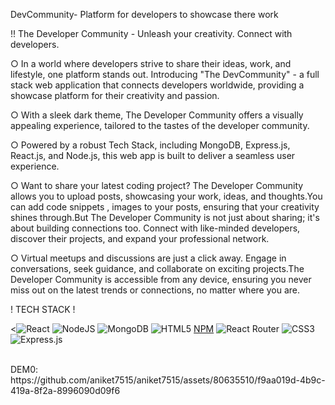 DevCommunity- Platform for developers to showcase there work

!! The Developer Community - Unleash your creativity. Connect with developers.

○ In a world where developers strive to share their ideas, work, and lifestyle, one platform stands out. Introducing "The DevCommunity" - a full stack web application that connects developers worldwide, providing a showcase platform for their creativity and passion. <br>

○ With a sleek dark theme, The Developer Community offers a visually appealing experience, tailored to the tastes of the developer community. <br>

○ Powered by a robust Tech Stack, including MongoDB, Express.js, React.js, and Node.js, this web app is built to deliver a seamless user experience. <br>

○ Want to share your latest coding project? The Developer Community allows you to upload posts, showcasing your work, ideas, and thoughts.You can add code snippets , images to your posts, ensuring that your creativity shines through.But The Developer Community is not just about sharing; it's about building connections too. Connect with like-minded developers, discover their projects, and expand your professional network.
<br>

○ Virtual meetups and discussions are just a click away. Engage in conversations, seek guidance, and collaborate on exciting projects.The Developer Community is accessible from any device, ensuring you never miss out on the latest trends or connections, no matter where you are.

! TECH STACK !
<br>

<![React](https://img.shields.io/badge/react-%2320232a.svg?style=for-the-badge&logo=react&logoColor=%2361DAFB) ![NodeJS](https://img.shields.io/badge/node.js-6DA55F?style=for-the-badge&logo=node.js&logoColor=white) ![MongoDB](https://img.shields.io/badge/MongoDB-%234ea94b.svg?style=for-the-badge&logo=mongodb&logoColor=white) ![HTML5](https://img.shields.io/badge/html5-%23E34F26.svg?style=for-the-badge&logo=html5&logoColor=white) [NPM](https://img.shields.io/badge/NPM-%23000000.svg?style=for-the-badge&logo=npm&logoColor=white) ![React Router](https://img.shields.io/badge/React_Router-CA4245?style=for-the-badge&logo=react-router&logoColor=white) ![CSS3](https://img.shields.io/badge/css3-%231572B6.svg?style=for-the-badge&logo=css3&logoColor=white) ![Express.js](https://img.shields.io/badge/express.js-%23404d59.svg?style=for-the-badge&logo=express&logoColor=%2361DAFB)

<br>
DEM0:
https://github.com/aniket7515/aniket7515/assets/80635510/f9aa019d-4b9c-419a-8f2a-8996090d09f6